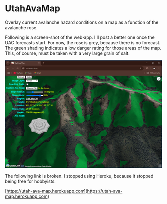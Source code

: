 # UtahAvaMap

Overlay current avalanche hazard conditions on a map as a function of the avalanche rose.

Following is a screen-shot of the web-app.  I'll post a better one once the UAC forecasts start.
For now, the rose is grey, because there is no forecast.  The green shading indicates a low danger
rating for those areas of the map.  This, of course, must be taken with a very large grain of salt.

![snapshot](https://github.com/spencerparkin/UtahAvaMap/blob/master/screen_shot.png?raw=true)

The following link is broken.  I stopped using Heroku, because it stopped being free for hobbyists.

[https://utah-ava-map.herokuapp.com](https://utah-ava-map.herokuapp.com)